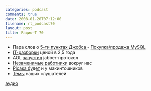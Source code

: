 ```yaml
---
categories: podcast
comments: true
date: 2008-01-20T07:12:00
filename: rt_podcast70
layout: post
title: Радио–Т 70
---
```


- Пара слов о [5-ти пунктах Джобса
](http://protusi.ru/itogi-macworld-conference-expo-2008/) - [Покупка/продажа MySQL](http://business.compulenta.ru/345168/)
- [IT-разборки](http://www.cnews.ru/news/top/index.shtml?2008/01/11/282717) ценой в 2,5 года
- AOL [запустил](http://habrahabr.ru/blog/im/34177.html) jabber-протокол
- [Незаменимые работники](http://habrahabr.ru/blog/arbeit/33722.html) вокруг нас
- [Picasa будет](http://soft.compulenta.ru/345273/) и у макинтошников
- [Темы](http://radio-t.com/temi_dlja_vipuskov/radio%e2%80%93t-70/) наших слушателей

[аудио](http://cdn.radio-t.com/rt_podcast70.mp3)
<audio src="http://cdn.radio-t.com/rt_podcast70.mp3" preload="none"></audio>

